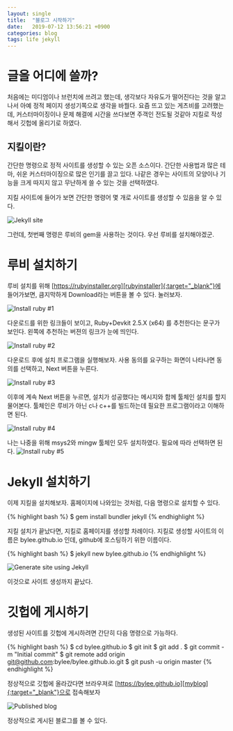 ```yaml
---
layout: single
title:  "블로그 시작하기"
date:   2019-07-12 13:56:21 +0900
categories: blog
tags: life jekyll
---
```

# 글을 어디에 쓸까?
처음에는 미디엄이나 브런치에 쓰려고 했는데, 생각보다 자유도가 떨어진다는 것을 알고나서 아예 정적 페이지 생성기쪽으로 생각을 바꿜다. 요즘 뜨고 있는 게츠비를 고려했는데, 커스터마이징이나 문제 해결에 시간을 쓰다보면 주객인 전도될 것같아 지킬로 작성해서 깃헙에 올리기로 하였다.

## 지킬이란?
간단한 명령으로 정적 사이트를 생성할 수 있는 오픈 소스이다. 간단한 사용법과 많은 테마, 쉬운 커스터마이징으로 많은 인기를 끌고 있다. 나같은 경우는 사이트의 모양이나 기능을 크게 따지지 않고 무난하게 쓸 수 있는 것을 선택하였다.

지킬 사이트에 들어가 보면 간단한 명령어 몇 개로 사이트를 생성할 수 있음을 알 수 있다.

![Jekyll site](/assets/images/welcome-to-jekyll/intro-jekyll.png "Jekyll site")

그런데, 첫번째 명령은 루비의 gem을 사용하는 것이다. 우선 루비를 설치해야겠군.

# 루비 설치하기

루비 설치를 위해 [https://rubyinstaller.org][rubyinstaller]{:target="_blank"}에 들어가보면, 큼지막하게 Download라는 버튼을 볼 수 있다. 눌러보자.

![Install ruby #1](/assets/images/welcome-to-jekyll/install-ruby01.png "Install ruby #1")

다운로드를 위한 링크들이 보이고, Ruby+Devkit 2.5.X (x64) 를 추천한다는 문구가 보인다. 왼쪽에 추천하는 버젼의 링크가 눈에 띄인다.

![Install ruby #2](/assets/images/welcome-to-jekyll/install-ruby02.png "Install ruby #2")

다운로드 후에 설치 프로그램을 실행해보자. 사용 동의를 요구하는 화면이 나타나면 동의를 선택하고, Next 버튼을 누른다.

![Install ruby #3](/assets/images/welcome-to-jekyll/install-ruby03.png "Install ruby #3")

이후에 계속 Next 버튼을 누르면, 설치가 성공했다는 메시지와 함께 툴체인 설치를 할지 물어본다. 툴체인은 루비가 아닌 c나 c++를 빌드하는데 필요한 프로그램이라고 이해하면 된다.

![Install ruby #4](/assets/images/welcome-to-jekyll/install-ruby04.png "Install ruby#4")

나는 나중을 위해 msys2와 mingw 툴체인 모두 설치하였다. 필요에 따라 선택하면 된다.
![Install ruby #5](/assets/images/welcome-to-jekyll/install-ruby05.png "Install ruby#5")

# Jekyll 설치하기
이제 지킬을 설치해보자. 홈페이지에 나와있는 것처럼, 다음 명령으로 설치할 수 있다.

{% highlight bash %}
$ gem install bundler jekyll
{% endhighlight %}

지킬 설치가 끝났다면, 지킬로 홈페이지를 생성할 차례이다. 지킬로 생성할 사이트의 이름은 bylee.github.io 인데, github에 호스팅하기 위한 이름이다.

{% highlight bash %}
$ jekyll new bylee.github.io
{% endhighlight %}

![Generate site using Jekyll](/assets/images/welcome-to-jekyll/install-jekyll01.png "Generate site using Jekyll")

이것으로 사이트 생성까지 끝났다.

# 깃헙에 게시하기
생성된 사이트를 깃헙에 게시하려면 간단히 다음 명령으로 가능하다.

{% highlight bash %}
$ cd bylee.github.io
$ git init
$ git add .
$ git commit -m "Initial commit"
$ git remote add origin git@github.com:bylee/bylee.github.io.git
$ git push -u origin master
{% endhighlight %}

정상적으로 깃헙에 올라갔다면 브라우져로 [https://bylee.github.io][myblog]{:target="_blank"}으로 접속해보자

![Published blog](/assets/images/welcome-to-jekyll/install-jekyll02.png "Published blog")

정상적으로 게시된 블로그를 볼 수 있다.

[rubyinstaller]: https://rubyinstaller.org
[myblog]: https://bylee.github.io
